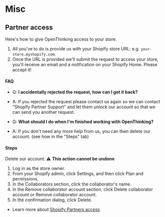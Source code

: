 # Misc

## Partner access
Here's how to give OpenThinking access to your store.

1. All you've to do is provide us with your Shopify store URL: e.g. `your-store.myshopify.com`.
1. Once the URL is provided we'll submit the request to access your store, you'll receive an email and a notification on your Shopify Home. Please accept it!

<!-- tabs:start -->
#### **FAQ**

- Q: __I accidentally rejected the request, how can I get it back?__
- A: If you rejected the request please contact us again so we can contact "Shopify Partner Support" and let them unlock our account so that we can send you another request.

- Q: __What should I do when I'm finished working with OpenThinking?__
- A: If you don't need any more help from us, you can then delete our account. (see how in the "Steps" tab)

#### **Steps**

Delete our account: ⚠️ __This action cannot be undone__
1. Log in as the store owner.
1. From your Shopify admin, click Settings, and then click Plan and permissions.
1. In the Collaborators section, click the collaborator's name.
1. In the Remove collaborator account section, click Delete collaborator account or Remove collaborator account.
1. In the confirmation dialog, click Delete.
<!-- tabs:end -->

- Learn more about [Shopify Partners access](https://help.shopify.com/en/manual/your-account/staff-accounts/collaborator-accounts#what-are-collaborator-accounts)
